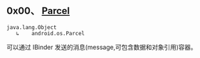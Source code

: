 ## 0x00、 [Parcel](https://developer.android.com/reference/android/os/Parcel)

```
java.lang.Object
   ↳	android.os.Parcel
```

可以通过 IBinder 发送的消息(message,可包含数据和对象引用)容器。
